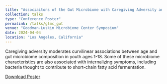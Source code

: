 ```yaml
---
title: "Associaitons of the Gut Microbiome with Caregiving Adversity and Internalizing Symptoms in Youth"
collection: talks
type: "Conference Poster"
permalink: /talks/glmc_gut
venue: "Goodman-Luskin Microbiome Center Symposium"
date: 2024-04-04
location: "Los Angeles, California"
---
```


Caregiving adversity moderates curvilinear associations between age and gut
microbiome composition in youth ages 1-18. Some of these microbiome characteristics
are also associated with internalizing symptoms, including bacteria thought to 
contribute to short-chain fatty acid fermentation.

[Download Poster](http://ngancz.github.io/files/GLMC2024elfk.pdf)
